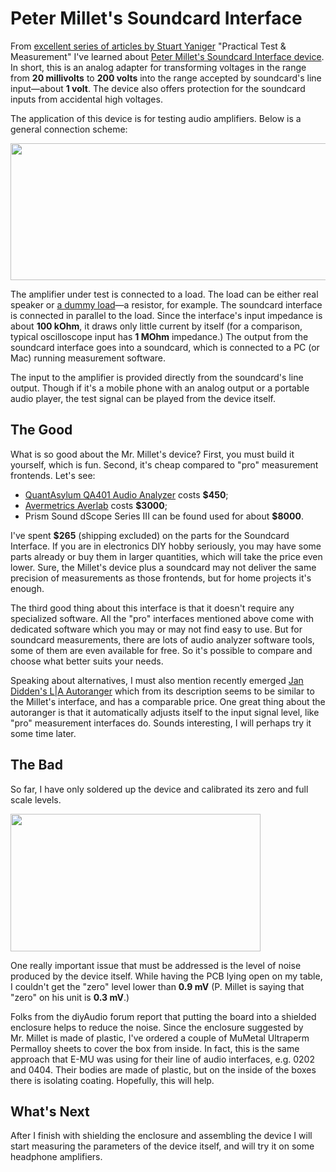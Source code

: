 # Peter Millet's Soundcard Interface

From [excellent series of articles by Stuart
Yaniger](http://www.audioxpress.com/authors/23380/stuart-yaniger)
"Practical Test & Measurement" I've learned about [Peter Millet's Soundcard
Interface device](http://pmillett.com/ATEST.htm). In short, this is an
analog adapter for transforming voltages in the range from
**20 millivolts** to **200 volts** into the range accepted by
soundcard's line input—about **1 volt**. The device also offers
protection for the soundcard inputs from accidental high voltages.

The application of this device is for testing audio amplifiers. Below is
a general connection scheme:

[<img src="https://1.bp.blogspot.com/-W76rQktC6Bg/Wrf5XfGGfnI/AAAAAAAAMY8/yadisX7xuu4cjBNu5LX7Feto0cDqD7lsQCLcBGAs/s640/test-rig.gif" width="640" height="219" />](https://1.bp.blogspot.com/-W76rQktC6Bg/Wrf5XfGGfnI/AAAAAAAAMY8/yadisX7xuu4cjBNu5LX7Feto0cDqD7lsQCLcBGAs/s1600/test-rig.gif)

The amplifier under test is connected to a load. The load can be either
real speaker or [a dummy
load](http://melp242.blogspot.com/2016/11/my-take-on-headphone-dummy-load.html)—a
resistor, for example. The soundcard interface is connected in parallel
to the load. Since the interface's input impedance is about **100 kOhm**,
it draws only little current by itself (for a comparison,
typical oscilloscope input has **1 MOhm** impedance.) The output from
the soundcard interface goes into a soundcard, which is connected to a
PC (or Mac) running measurement software.

The input to the amplifier is provided directly from the soundcard's
line output. Though if it's a mobile phone with an analog output or a
portable audio player, the test signal can be played from the device
itself.

## The Good

What is so good about the Mr. Millet's device? First, you must build it
yourself, which is fun. Second, it's cheap compared to "pro" measurement
frontends. Let's see:

-   [QuantAsylum QA401 Audio
    Analyzer](https://quantasylum.com/products/qa401-audio-analyzer)
    costs **$450**;
-   [Avermetrics Averlab](https://www.avermetrics.com/products/averlab/)
    costs **$3000**;
-   Prism Sound dScope Series III can be found used for about **$8000**.

I've spent **$265** (shipping excluded) on the parts for the Soundcard
Interface. If you are in electronics DIY hobby seriously, you may have
some parts already or buy them in larger quantities, which will take the
price even lower. Sure, the Millet's device plus a soundcard may not
deliver the same precision of measurements as those frontends, but for
home projects it's enough.

The third good thing about this interface is that it doesn't require any
specialized software. All the "pro" interfaces mentioned above come with
dedicated software which you may or may not find easy to use. But for
soundcard measurements, there are lots of audio analyzer software tools,
some of them are even available for free. So it's possible to compare
and choose what better suits your needs.

Speaking about alternatives, I must also mention recently emerged [Jan
Didden's L\|A Autoranger](https://linearaudio.nl/la-autoranger) which
from its description seems to be similar to the Millet's interface, and
has a comparable price. One great thing about the autoranger is that it
automatically adjusts itself to the input signal level, like "pro"
measurement interfaces do. Sounds interesting, I will perhaps try it
some time later.

## The Bad

So far, I have only soldered up the device and calibrated its zero and
full scale levels.

[<img src="https://1.bp.blogspot.com/-YZ2IAd6XfYY/WrcS4tvqwmI/AAAAAAAAMYU/dMF_dGdgnrsj783248EJFj3n0-VB8zfAwCLcBGAs/s400/calibration.jpg" width="400" height="220" />](https://1.bp.blogspot.com/-YZ2IAd6XfYY/WrcS4tvqwmI/AAAAAAAAMYU/dMF_dGdgnrsj783248EJFj3n0-VB8zfAwCLcBGAs/s1600/calibration.jpg)

One really important issue that must be addressed is the level of noise
produced by the device itself. While having the PCB lying open on my
table, I couldn't get the "zero" level lower than **0.9 mV** (P. Millet
is saying that "zero" on his unit is **0.3 mV**.)

Folks from the diyAudio forum report that putting the board into a
shielded enclosure helps to reduce the noise. Since the enclosure
suggested by Mr. Millet is made of plastic, I've ordered a couple of
MuMetal Ultraperm Permalloy sheets to cover the box from inside. In
fact, this is the same approach that E-MU was using for their line of
audio interfaces, e.g. 0202 and 0404. Their bodies are made of plastic,
but on the inside of the boxes there is isolating coating. Hopefully,
this will help.

## What's Next

After I finish with shielding the enclosure and assembling the device I
will start measuring the parameters of the device itself, and will try
it on some headphone amplifiers.
